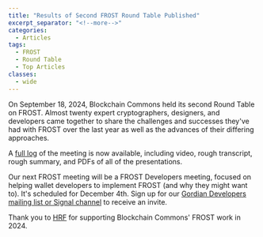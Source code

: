 ```yaml
---
title: "Results of Second FROST Round Table Published"
excerpt_separator: "<!--more-->"
categories:
  - Articles
tags:
  - FROST
  - Round Table
  - Top Articles
classes:
  - wide
---
```


On September 18, 2024, Blockchain Commons held its second Round Table on FROST. Almost twenty expert cryptographers, designers, and developers came together to share the challenges and successes they've had with FROST over the last year as well as the advances of their differing approaches. 

A [full log](https://developer.blockchaincommons.com/frost/meeting2/) of the meeting is now available, including video, rough transcript, rough summary, and PDFs of all of the presentations.

Our next FROST meeting will be a FROST Developers meeting, focused on helping wallet developers to implement FROST (and why they might want to). It's scheduled for December 4th. Sign up for our [Gordian Developers mailing list or Signal channel](https://www.blockchaincommons.com/subscribe/) to receive an invite. 

Thank you to [HRF](https://www.blockchaincommons.com/news/HRF-FROST-Grant/) for supporting Blockchain Commons' FROST work in 2024.
